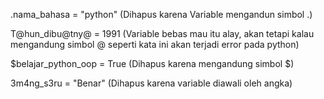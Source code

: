 .nama_bahasa = "python" (Dihapus karena Variable mengandun simbol .)

T@hun_dibu@tny@ = 1991 (Variable bebas mau itu alay, akan tetapi kalau mengandung simbol @ seperti kata ini akan terjadi error pada python)

$belajar_python_oop = True (Dihapus karena mengandung simbol $)

3m4ng_s3ru = "Benar" (Dihapus karena variable diawali oleh angka)